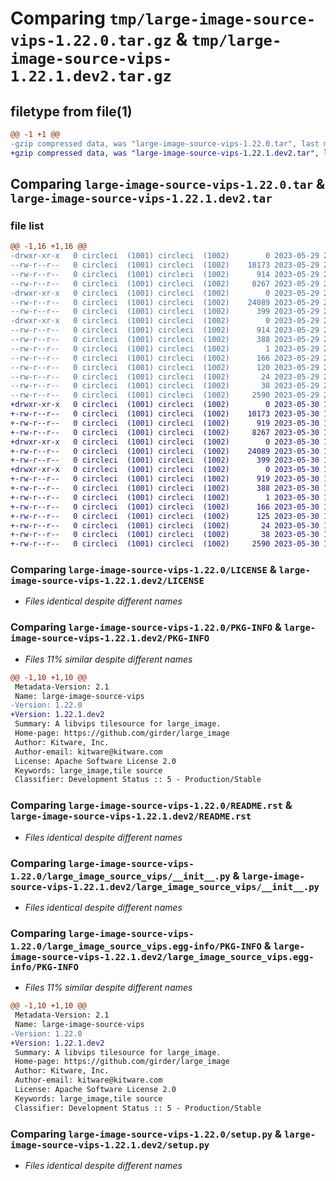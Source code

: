 # Comparing `tmp/large-image-source-vips-1.22.0.tar.gz` & `tmp/large-image-source-vips-1.22.1.dev2.tar.gz`

## filetype from file(1)

```diff
@@ -1 +1 @@
-gzip compressed data, was "large-image-source-vips-1.22.0.tar", last modified: Mon May 29 20:28:47 2023, max compression
+gzip compressed data, was "large-image-source-vips-1.22.1.dev2.tar", last modified: Tue May 30 14:08:40 2023, max compression
```

## Comparing `large-image-source-vips-1.22.0.tar` & `large-image-source-vips-1.22.1.dev2.tar`

### file list

```diff
@@ -1,16 +1,16 @@
-drwxr-xr-x   0 circleci  (1001) circleci  (1002)        0 2023-05-29 20:28:47.785393 large-image-source-vips-1.22.0/
--rw-r--r--   0 circleci  (1001) circleci  (1002)    10173 2023-05-29 20:28:47.000000 large-image-source-vips-1.22.0/LICENSE
--rw-r--r--   0 circleci  (1001) circleci  (1002)      914 2023-05-29 20:28:47.785393 large-image-source-vips-1.22.0/PKG-INFO
--rw-r--r--   0 circleci  (1001) circleci  (1002)     8267 2023-05-29 20:28:47.000000 large-image-source-vips-1.22.0/README.rst
-drwxr-xr-x   0 circleci  (1001) circleci  (1002)        0 2023-05-29 20:28:47.785393 large-image-source-vips-1.22.0/large_image_source_vips/
--rw-r--r--   0 circleci  (1001) circleci  (1002)    24089 2023-05-29 20:26:43.000000 large-image-source-vips-1.22.0/large_image_source_vips/__init__.py
--rw-r--r--   0 circleci  (1001) circleci  (1002)      399 2023-05-29 20:26:43.000000 large-image-source-vips-1.22.0/large_image_source_vips/girder_source.py
-drwxr-xr-x   0 circleci  (1001) circleci  (1002)        0 2023-05-29 20:28:47.785393 large-image-source-vips-1.22.0/large_image_source_vips.egg-info/
--rw-r--r--   0 circleci  (1001) circleci  (1002)      914 2023-05-29 20:28:47.000000 large-image-source-vips-1.22.0/large_image_source_vips.egg-info/PKG-INFO
--rw-r--r--   0 circleci  (1001) circleci  (1002)      388 2023-05-29 20:28:47.000000 large-image-source-vips-1.22.0/large_image_source_vips.egg-info/SOURCES.txt
--rw-r--r--   0 circleci  (1001) circleci  (1002)        1 2023-05-29 20:28:47.000000 large-image-source-vips-1.22.0/large_image_source_vips.egg-info/dependency_links.txt
--rw-r--r--   0 circleci  (1001) circleci  (1002)      166 2023-05-29 20:28:47.000000 large-image-source-vips-1.22.0/large_image_source_vips.egg-info/entry_points.txt
--rw-r--r--   0 circleci  (1001) circleci  (1002)      120 2023-05-29 20:28:47.000000 large-image-source-vips-1.22.0/large_image_source_vips.egg-info/requires.txt
--rw-r--r--   0 circleci  (1001) circleci  (1002)       24 2023-05-29 20:28:47.000000 large-image-source-vips-1.22.0/large_image_source_vips.egg-info/top_level.txt
--rw-r--r--   0 circleci  (1001) circleci  (1002)       38 2023-05-29 20:28:47.785393 large-image-source-vips-1.22.0/setup.cfg
--rw-r--r--   0 circleci  (1001) circleci  (1002)     2590 2023-05-29 20:26:43.000000 large-image-source-vips-1.22.0/setup.py
+drwxr-xr-x   0 circleci  (1001) circleci  (1002)        0 2023-05-30 14:08:40.787983 large-image-source-vips-1.22.1.dev2/
+-rw-r--r--   0 circleci  (1001) circleci  (1002)    10173 2023-05-30 14:08:40.000000 large-image-source-vips-1.22.1.dev2/LICENSE
+-rw-r--r--   0 circleci  (1001) circleci  (1002)      919 2023-05-30 14:08:40.787983 large-image-source-vips-1.22.1.dev2/PKG-INFO
+-rw-r--r--   0 circleci  (1001) circleci  (1002)     8267 2023-05-30 14:08:40.000000 large-image-source-vips-1.22.1.dev2/README.rst
+drwxr-xr-x   0 circleci  (1001) circleci  (1002)        0 2023-05-30 14:08:40.787983 large-image-source-vips-1.22.1.dev2/large_image_source_vips/
+-rw-r--r--   0 circleci  (1001) circleci  (1002)    24089 2023-05-30 14:06:34.000000 large-image-source-vips-1.22.1.dev2/large_image_source_vips/__init__.py
+-rw-r--r--   0 circleci  (1001) circleci  (1002)      399 2023-05-30 14:06:34.000000 large-image-source-vips-1.22.1.dev2/large_image_source_vips/girder_source.py
+drwxr-xr-x   0 circleci  (1001) circleci  (1002)        0 2023-05-30 14:08:40.787983 large-image-source-vips-1.22.1.dev2/large_image_source_vips.egg-info/
+-rw-r--r--   0 circleci  (1001) circleci  (1002)      919 2023-05-30 14:08:40.000000 large-image-source-vips-1.22.1.dev2/large_image_source_vips.egg-info/PKG-INFO
+-rw-r--r--   0 circleci  (1001) circleci  (1002)      388 2023-05-30 14:08:40.000000 large-image-source-vips-1.22.1.dev2/large_image_source_vips.egg-info/SOURCES.txt
+-rw-r--r--   0 circleci  (1001) circleci  (1002)        1 2023-05-30 14:08:40.000000 large-image-source-vips-1.22.1.dev2/large_image_source_vips.egg-info/dependency_links.txt
+-rw-r--r--   0 circleci  (1001) circleci  (1002)      166 2023-05-30 14:08:40.000000 large-image-source-vips-1.22.1.dev2/large_image_source_vips.egg-info/entry_points.txt
+-rw-r--r--   0 circleci  (1001) circleci  (1002)      125 2023-05-30 14:08:40.000000 large-image-source-vips-1.22.1.dev2/large_image_source_vips.egg-info/requires.txt
+-rw-r--r--   0 circleci  (1001) circleci  (1002)       24 2023-05-30 14:08:40.000000 large-image-source-vips-1.22.1.dev2/large_image_source_vips.egg-info/top_level.txt
+-rw-r--r--   0 circleci  (1001) circleci  (1002)       38 2023-05-30 14:08:40.787983 large-image-source-vips-1.22.1.dev2/setup.cfg
+-rw-r--r--   0 circleci  (1001) circleci  (1002)     2590 2023-05-30 14:06:34.000000 large-image-source-vips-1.22.1.dev2/setup.py
```

### Comparing `large-image-source-vips-1.22.0/LICENSE` & `large-image-source-vips-1.22.1.dev2/LICENSE`

 * *Files identical despite different names*

### Comparing `large-image-source-vips-1.22.0/PKG-INFO` & `large-image-source-vips-1.22.1.dev2/PKG-INFO`

 * *Files 11% similar despite different names*

```diff
@@ -1,10 +1,10 @@
 Metadata-Version: 2.1
 Name: large-image-source-vips
-Version: 1.22.0
+Version: 1.22.1.dev2
 Summary: A libvips tilesource for large_image.
 Home-page: https://github.com/girder/large_image
 Author: Kitware, Inc.
 Author-email: kitware@kitware.com
 License: Apache Software License 2.0
 Keywords: large_image,tile source
 Classifier: Development Status :: 5 - Production/Stable
```

### Comparing `large-image-source-vips-1.22.0/README.rst` & `large-image-source-vips-1.22.1.dev2/README.rst`

 * *Files identical despite different names*

### Comparing `large-image-source-vips-1.22.0/large_image_source_vips/__init__.py` & `large-image-source-vips-1.22.1.dev2/large_image_source_vips/__init__.py`

 * *Files identical despite different names*

### Comparing `large-image-source-vips-1.22.0/large_image_source_vips.egg-info/PKG-INFO` & `large-image-source-vips-1.22.1.dev2/large_image_source_vips.egg-info/PKG-INFO`

 * *Files 11% similar despite different names*

```diff
@@ -1,10 +1,10 @@
 Metadata-Version: 2.1
 Name: large-image-source-vips
-Version: 1.22.0
+Version: 1.22.1.dev2
 Summary: A libvips tilesource for large_image.
 Home-page: https://github.com/girder/large_image
 Author: Kitware, Inc.
 Author-email: kitware@kitware.com
 License: Apache Software License 2.0
 Keywords: large_image,tile source
 Classifier: Development Status :: 5 - Production/Stable
```

### Comparing `large-image-source-vips-1.22.0/setup.py` & `large-image-source-vips-1.22.1.dev2/setup.py`

 * *Files identical despite different names*

